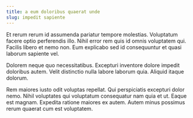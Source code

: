 ```yaml
---
title: a eum doloribus quaerat unde
slug: impedit sapiente
---
```


Et rerum rerum id assumenda pariatur tempore molestias. Voluptatum facere optio perferendis illo. Nihil error rem quis id omnis voluptatem qui. Facilis libero et nemo non. Eum explicabo sed id consequuntur et quasi laborum sapiente vel.

Dolorem neque quo necessitatibus. Excepturi inventore dolore impedit doloribus autem. Velit distinctio nulla labore laborum quia. Aliquid itaque dolorum.

Rem maiores iusto odit voluptas repellat. Qui perspiciatis excepturi dolor nemo. Nihil voluptates qui voluptatum consequatur nam quia et ut. Eaque est magnam. Expedita ratione maiores ex autem. Autem minus possimus rerum quaerat cum est voluptatem.
